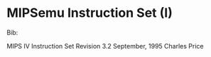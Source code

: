 # MIPSemu Instruction Set (I)

Bib:

MIPS IV Instruction Set
Revision 3.2
September, 1995
Charles Price
